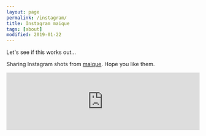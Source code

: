```yaml
---
layout: page
permalink: /instagram/
title: Instagram maique
tags: [about]
modified: 2019-01-22
---
```


Let's see if this works out...

Sharing Instagram shots from [maique](https://instagram.com/maique). Hope you like them.

<!-- SnapWidget -->
<script src="https://snapwidget.com/js/snapwidget.js"></script>
<iframe src="https://snapwidget.com/embed/649628" class="snapwidget-widget" allowtransparency="true" frameborder="0" scrolling="no" style="border:none; overflow:hidden; width:100%; "></iframe>
